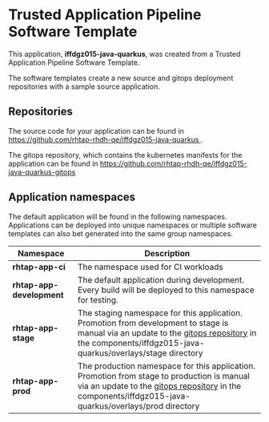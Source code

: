 # Trusted Application Pipeline Software Template

This application, **iffdgz015-java-quarkus**, was created from a Trusted Application Pipeline Software Template.

The software templates create a new source and gitops deployment repositories with a sample source application. 

## Repositories

The source code for your application can be found in [https://github.com/rhtap-rhdh-qe/iffdgz015-java-quarkus ](https://github.com/rhtap-rhdh-qe/iffdgz015-java-quarkus ).
 
The gitops repository, which contains the kubernetes manifests for the application can be found in 
[https://github.com/rhtap-rhdh-qe/iffdgz015-java-quarkus-gitops ](https://github.com/rhtap-rhdh-qe/iffdgz015-java-quarkus-gitops ) 

## Application namespaces 

The default application will be found in the following namespaces. Applications can be deployed into unique namespaces or multiple software templates can also bet generated into the same group namespaces.  

|  Namespace   |  Description   |  
| -------- | -------- |
| **rhtap-app-ci** | The namespace used for CI workloads |
| **rhtap-app-development** | The default application during development. Every build will be deployed to this namespace for testing. |
| **rhtap-app-stage** | The staging namespace for this application. Promotion from development to stage is manual via an update to the [gitops repository](https://github.com/rhtap-rhdh-qe/iffdgz015-java-quarkus-gitops ) in the components/iffdgz015-java-quarkus/overlays/stage directory |
| **rhtap-app-prod** | The production namespace for this application. Promotion from stage to production is manual via an update to the [gitops repository](https://github.com/rhtap-rhdh-qe/iffdgz015-java-quarkus-gitops ) in the components/iffdgz015-java-quarkus/overlays/prod directory |